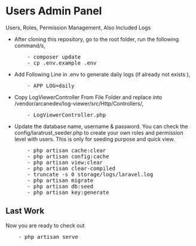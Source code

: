 # Users Admin Panel
Users, Roles, Permission Management, Also Included Logs

<ul>
<li>After cloning this repository, go to the root folder, run the following command/s,
<pre>
    - composer update
    - cp .env.example .env</pre>
</li>
    
<li>Add Following Line in .env to generate daily logs (if already not exists ),
<pre>
    - APP_LOG=daily
</li>
    
<li>Copy LogViewerController From File Folder and replace into /vendor/arcanedev/log-viewer/src/Http/Controllers/,
<pre>
    - LogViewerController.php
</li>

<li>Update the database name, username & password. You can check the config/laratrust_seeder.php to create your own roles and permission level with users. This is only for seeding purpose and quick view.
<pre>
    - php artisan cache:clear
    - php artisan config:cache
    - php artisan view:clear
    - php artisan clear-compiled
    - truncate -s 0 storage/logs/laravel.log
    - php artisan migrate
    - php artisan db:seed
    - php artisan key:generate</pre> </li>

</ul>

## Last Work
Now you are ready to check out

<pre>
    - php artisan serve
</pre>
